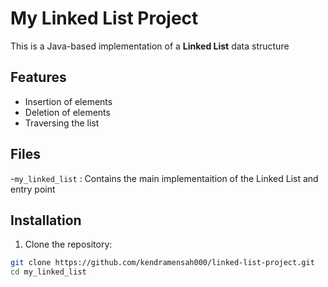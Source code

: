 # My Linked List Project 

This is a Java-based implementation of a **Linked List** data structure 

## Features 
- Insertion of elements 
- Deletion of elements 
- Traversing the list 

## Files 
-`my_linked_list` : Contains the main implementaition of the Linked List and entry point

## Installation 
1. Clone the repository: 
```bash 
git clone https://github.com/kendramensah000/linked-list-project.git
cd my_linked_list 
